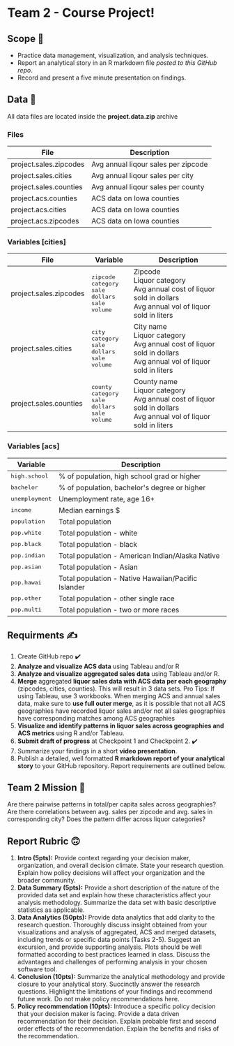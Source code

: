 # Team 2 - Course Project!


## Scope 🥇
  - Practice data management, visualization, and analysis techniques.
  - Report an analytical story in an R markdown file *posted to this GitHub repo*.
  - Record and present a five minute presentation on findings.

## Data 🧮
All data files are located inside the **project.data.zip** archive
### Files
| File                   | Description                         |
| ---------------------- | ----------------------------------- |
| project.sales.zipcodes | Avg annual liqour sales per zipcode |
| project.sales.cities   | Avg annual liqour sales per city    |
| project.sales.counties | Avg annual liqour sales per county  |
| project.acs.counties   | ACS data on Iowa counties           |
| project.acs.cities     | ACS data on Iowa counties           |
| project.acs.zipcodes   | ACS data on Iowa counties           |

### Variables [cities]
| File | Variable | Description |
|------|----------|-------------|
| project.sales.zipcodes | <samp>zipcode</samp><br/> <samp>category</samp><br/> <samp>sale dollars</samp><br/> <samp>sale volume</samp>| Zipcode<br/> Liquor category<br/> Avg annual cost of liquor sold in dollars<br/> Avg annual vol of liquor sold in liters |
| project.sales.cities | <samp>city</samp><br/> <samp>category</samp><br/> <samp>sale dollars</samp><br/> <samp>sale volume</samp>| City name<br/> Liquor category<br/> Avg annual cost of liquor sold in dollars<br/> Avg annual vol of liquor sold in liters |
| project.sales.counties | <samp>county</samp><br/> <samp>category</samp><br/> <samp>sale dollars</samp><br/> <samp>sale volume</samp>| County name<br/> Liquor category<br/> Avg annual cost of liquor sold in dollars<br/> Avg annual vol of liquor sold in liters |

### Variables [acs]
| Variable | Description |
|----------|-------------|
|<samp>high.school</samp>| % of population, high school grad or higher |
|<samp>bachelor</samp>| % of population, bachelor's degree or higher |
|<samp>unemployment</samp>| Unemployment rate, age 16+ |
|<samp>income</samp>| Median earnings $ |
|<samp>population</samp>| Total population |
|<samp>pop.white </samp>| Total population - white |
|<samp>pop.black</samp>| Total population - black |
|<samp>pop.indian</samp>| Total population - American Indian/Alaska Native |
|<samp>pop.asian</samp>| Total population - Asian |
|<samp>pop.hawai</samp>| Total population - Native Hawaiian/Pacific Islander |
|<samp>pop.other</samp>| Total population - other single race |
|<samp>pop.multi</samp>| Total population - two or more races |

## Requirments ✍️
  1. Create GitHub repo ✔️
  2. **Analyze and visualize ACS data** using Tableau and/or R
  3. **Analyze and visualize aggregated sales data** using Tableau and/or R.
  4. **Merge** aggregated **liquor sales data with ACS data per each geography** (zipcodes,
cities, counties). This will result in 3 data sets. Pro Tips: If using Tableau, use 3 workbooks. When merging ACS and annual sales data, make sure to **use full outer merge**, as it is possible that not all ACS geographies have recorded liquor sales and/or not all sales geographies have corresponding matches among ACS geographies
  5. **Visualize and identify patterns in liquor sales across geographies and ACS metrics** using R and/or Tableau.
  6. **Submit draft of progress** at Checkpoint 1 and Checkpoint 2. ✔️
  7. Summarize your findings in a short **video presentation**.
  8. Publish a detailed, well formatted **R markdown report of your analytical story** to your GitHub repository. Report requirements are outlined below.


## Team 2 Mission 💪
Are there pairwise patterns in total/per capita sales across geographies? Are there correlations between avg. sales per zipcode and avg. sales in corresponding city? Does the pattern differ across liquor categories?

## Report Rubric 🙃
  1. **Intro (5pts):** Provide context regarding your decision maker, organization, and overall decision climate. State your research question. Explain how policy decisions will affect your organization and the broader community.
  2. **Data Summary (5pts):** Provide a short description of the nature of the provided data set and explain how these characteristics affect your analysis methodology. Summarize the data set with basic descriptive statistics as applicable. 
  3. **Data Analytics (50pts):** Provide data analytics that add clarity to the research question. Thoroughly discuss insight obtained from your visualizations and analysis of aggregated, ACS and merged datasets, including trends or specific data points (Tasks 2-5). Suggest an excursion, and provide supporting analysis. Plots should be well formatted according to best practices learned in class. Discuss the advantages and challenges of performing analysis in your chosen software tool.
  4. **Conclusion (10pts):** Summarize the analytical methodology and provide closure to your analytical story. Succinctly answer the research questions. Highlight the limitations of your findings and recommend future work. Do not make policy recommendations here.
  5. **Policy recommendation (10pts):** Introduce a specific policy decision that your decision maker is facing. Provide a data driven recommendation for their decision. Explain probable first and second order effects of the recommendation. Explain the benefits and risks of the recommendation.
